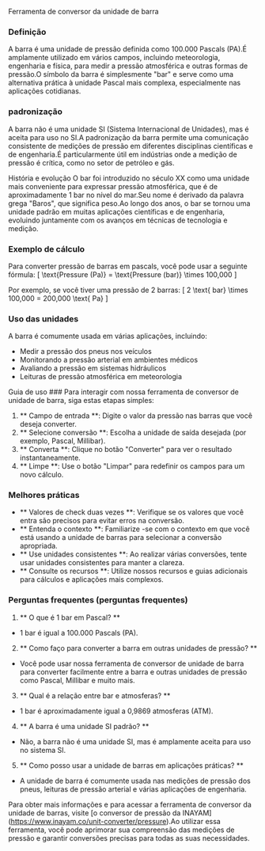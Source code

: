 Ferramenta de conversor da unidade de barra

### Definição
A barra é uma unidade de pressão definida como 100.000 Pascals (PA).É amplamente utilizado em vários campos, incluindo meteorologia, engenharia e física, para medir a pressão atmosférica e outras formas de pressão.O símbolo da barra é simplesmente "bar" e serve como uma alternativa prática à unidade Pascal mais complexa, especialmente nas aplicações cotidianas.

### padronização
A barra não é uma unidade SI (Sistema Internacional de Unidades), mas é aceita para uso no SI.A padronização da barra permite uma comunicação consistente de medições de pressão em diferentes disciplinas científicas e de engenharia.É particularmente útil em indústrias onde a medição de pressão é crítica, como no setor de petróleo e gás.

História e evolução
O bar foi introduzido no século XX como uma unidade mais conveniente para expressar pressão atmosférica, que é de aproximadamente 1 bar no nível do mar.Seu nome é derivado da palavra grega "Baros", que significa peso.Ao longo dos anos, o bar se tornou uma unidade padrão em muitas aplicações científicas e de engenharia, evoluindo juntamente com os avanços em técnicas de tecnologia e medição.

### Exemplo de cálculo
Para converter pressão de barras em pascals, você pode usar a seguinte fórmula:
\[ \text{Pressure (Pa)} = \text{Pressure (bar)} \times 100,000 \]

Por exemplo, se você tiver uma pressão de 2 barras:
\[ 2 \text{ bar} \times 100,000 = 200,000 \text{ Pa} \]

### Uso das unidades
A barra é comumente usada em várias aplicações, incluindo:
- Medir a pressão dos pneus nos veículos
- Monitorando a pressão arterial em ambientes médicos
- Avaliando a pressão em sistemas hidráulicos
- Leituras de pressão atmosférica em meteorologia

Guia de uso ###
Para interagir com nossa ferramenta de conversor de unidade de barra, siga estas etapas simples:
1. ** Campo de entrada **: Digite o valor da pressão nas barras que você deseja converter.
2. ** Selecione conversão **: Escolha a unidade de saída desejada (por exemplo, Pascal, Millibar).
3. ** Converta **: Clique no botão "Converter" para ver o resultado instantaneamente.
4. ** Limpe **: Use o botão "Limpar" para redefinir os campos para um novo cálculo.

### Melhores práticas
- ** Valores de check duas vezes **: Verifique se os valores que você entra são precisos para evitar erros na conversão.
- ** Entenda o contexto **: Familiarize -se com o contexto em que você está usando a unidade de barras para selecionar a conversão apropriada.
- ** Use unidades consistentes **: Ao realizar várias conversões, tente usar unidades consistentes para manter a clareza.
- ** Consulte os recursos **: Utilize nossos recursos e guias adicionais para cálculos e aplicações mais complexos.

### Perguntas frequentes (perguntas frequentes)

1. ** O que é 1 bar em Pascal? **
- 1 bar é igual a 100.000 Pascals (PA).

2. ** Como faço para converter a barra em outras unidades de pressão? **
- Você pode usar nossa ferramenta de conversor de unidade de barra para converter facilmente entre a barra e outras unidades de pressão como Pascal, Millibar e muito mais.

3. ** Qual é a relação entre bar e atmosferas? **
- 1 bar é aproximadamente igual a 0,9869 atmosferas (ATM).

4. ** A barra é uma unidade SI padrão? **
- Não, a barra não é uma unidade SI, mas é amplamente aceita para uso no sistema SI.

5. ** Como posso usar a unidade de barras em aplicações práticas? **
- A unidade de barra é comumente usada nas medições de pressão dos pneus, leituras de pressão arterial e várias aplicações de engenharia.

Para obter mais informações e para acessar a ferramenta de conversor da unidade de barras, visite [o conversor de pressão da INAYAM] (https://www.inayam.co/unit-converter/pressure).Ao utilizar essa ferramenta, você pode aprimorar sua compreensão das medições de pressão e garantir conversões precisas para todas as suas necessidades.